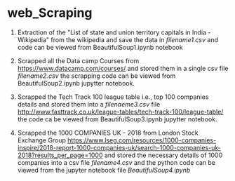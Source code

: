 # web_Scraping
1. Extraction of the "List of state and union territory capitals in India - Wikipedia"  from the wikipedia and save the data in 
   *filename1.csv* and code can be viewed from BeautifulSoup1.ipynb notebook

2. Scrapped all the Data camp Courses from https://www.datacamp.com/courses/ and stored them in a single csv file *filename2.csv* 
    the scrapping code can be viewed from BeautifulSoup2.ipynb jupytter notebook.
    
3. Scrapped the Tech Track 100 league table i.e., top 100 companies details and stored them  into a *filenaeme3.csv* file 
    http://www.fasttrack.co.uk/league-tables/tech-track-100/league-table/ the code ca be viewed from BeautifulSoup3.ipynb jupytter notebook.
    
 4. Scrapped the  1000 COMPANIES UK - 2018 from London Stock Exchange Group https://www.lseg.com/resources/1000-companies-inspire/2018-report-1000-companies-uk/search-1000-companies-uk-2018?results_per_page=1000 and stored the necessary details of 1000 companies into a csv file *filename4.csv* and the python code can be viewed from the jupyter notebook file *BeautifulSoup4.ipynb*
